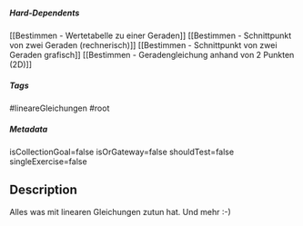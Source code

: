 ##### Hard-Dependents
[[Bestimmen - Wertetabelle zu einer Geraden]]
[[Bestimmen - Schnittpunkt von zwei Geraden (rechnerisch)]]
[[Bestimmen - Schnittpunkt von zwei Geraden grafisch]]
[[Bestimmen - Geradengleichung anhand von 2 Punkten (2D)]]
##### Tags
#lineareGleichungen 
#root
##### Metadata
isCollectionGoal=false
isOrGateway=false
shouldTest=false
singleExercise=false
## Description
Alles was mit linearen Gleichungen zutun hat. Und mehr :-) 
